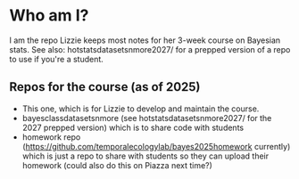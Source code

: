 # Who am I?

I am the repo Lizzie keeps most notes for her 3-week course on Bayesian stats.
See also: hotstatsdatasetsnmore2027/ for a prepped version of a repo to use if you're a student.

## Repos for the course (as of 2025)
* This one, which is for Lizzie to develop and maintain the course.
* bayesclassdatasetsnmore (see hotstatsdatasetsnmore2027/ for the 2027 prepped version) which is to share code with students
* homework repo (https://github.com/temporalecologylab/bayes2025homework currently) which is just a repo to share with students so they can upload their homework (could also do this on Piazza next time?)